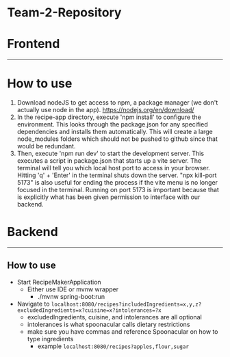 # Team-2-Repository

# Frontend
---
# How to use
1. Download nodeJS to get access to npm, a package manager (we don't actually use node in the app). https://nodejs.org/en/download/
2. In the recipe-app directory, execute 'npm install' to configure the environment. This looks through the package.json for any specified dependencies and installs them automatically. This will create a large node_modules folders which should not be pushed to github since that would be redundant. 
3. Then, execute 'npm run dev' to start the development server. This executes a script in package.json that starts up a vite server. The terminal will tell you which local host port to access in your browser. Hitting 'q' + 'Enter' in the terminal shuts down the server. "npx kill-port 5173" is also useful for ending the process if the vite menu is no longer focused in the terminal. Running on port 5173 is important because that is explicitly what has been given permission to interface with our backend.
# Backend
---
## How to use
- Start RecipeMakerApplication
  - Either use IDE or mvnw wrapper
    - ./mvnw spring-boot:run
- Navigate to `localhost:8080/recipes?includedIngredients=x,y,z?excludedIngredients=x?cuisine=x?intolerances=?x`
  - excludedIngredients, cuisine, and intolerances are all optional
  - intolerances is what spoonacular calls dietary restrictions
  - make sure you have commas and reference Spoonacular on how to type ingredients
    - example `localhost:8080/recipes?apples,flour,sugar`
